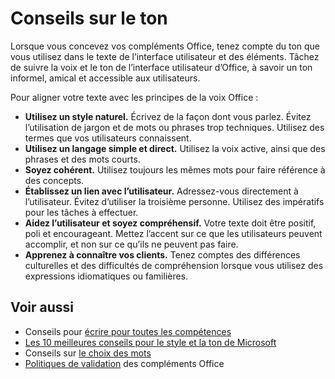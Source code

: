 # <a name="voice-guidelines"></a>Conseils sur le ton

Lorsque vous concevez vos compléments Office, tenez compte du ton que vous utilisez dans le texte de l’interface utilisateur et des éléments. Tâchez de suivre la voix et le ton de l’interface utilisateur d’Office, à savoir un ton informel, amical et accessible aux utilisateurs. 

Pour aligner votre texte avec les principes de la voix Office :

- **Utilisez un style naturel.** Écrivez de la façon dont vous parlez. Évitez l’utilisation de jargon et de mots ou phrases trop techniques. Utilisez des termes que vos utilisateurs connaissent.
- **Utilisez un langage simple et direct.** Utilisez la voix active, ainsi que des phrases et des mots courts. 
- **Soyez cohérent.** Utilisez toujours les mêmes mots pour faire référence à des concepts.
- **Établissez un lien avec l’utilisateur.** Adressez-vous directement à l’utilisateur. Évitez d’utiliser la troisième personne. Utilisez des impératifs pour les tâches à effectuer.
- **Aidez l’utilisateur et soyez compréhensif.** Votre texte doit être positif, poli et encourageant. Mettez l’accent sur ce que les utilisateurs peuvent accomplir, et non sur ce qu’ils ne peuvent pas faire.
- **Apprenez à connaître vos clients.** Tenez comptes des différences culturelles et des difficultés de compréhension lorsque vous utilisez des expressions idiomatiques ou familières.

## <a name="see-also"></a>Voir aussi

- Conseils pour [écrire pour toutes les compétences](https://docs.microsoft.com/style-guide/accessibility/writing-all-abilities)
- [Les 10 meilleures conseils pour le style et la ton de Microsoft](https://docs.microsoft.com/style-guide/top-10-tips-style-voice)
- Conseils sur [le choix des mots](https://docs.microsoft.com/style-guide/word-choice/)
-  [Politiques de validation](https://docs.microsoft.com/office/dev/store/validation-policies) des compléments Office